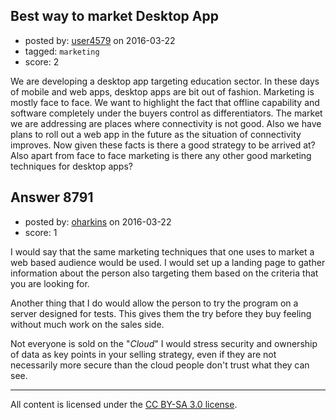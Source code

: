 ## Best way to market Desktop App

- posted by: [user4579](https://stackexchange.com/users/8091253/user4579) on 2016-03-22
- tagged: `marketing`
- score: 2

We are developing a desktop app targeting education sector. In these days of mobile and web apps, desktop apps are bit out of fashion. Marketing is mostly face to face. We want to highlight the fact that offline capability and software completely under the buyers control as differentiators. The market we are addressing are places where connectivity is not good. Also we have plans to roll out a web app in the future as the situation of connectivity improves. Now given these facts is there a good strategy to be arrived at? Also apart from face to face marketing is there any other good marketing techniques for desktop apps?


## Answer 8791

- posted by: [oharkins](https://stackexchange.com/users/1422371/oharkins) on 2016-03-22
- score: 1

I would say that the same marketing techniques that one uses to market a web based audience would be used. I would set up a landing page to gather information about the person also targeting them based on the criteria that you are looking for.

 Another thing that I do would allow the person to try the program on a server designed for tests. This gives them the try before they buy feeling without much work on the sales side.<br /> 

Not everyone is sold on the "*Cloud*" I would stress security and ownership of data as key points in your selling strategy, even if they are not necessarily more secure than the cloud people don't trust what they can see. 



---

All content is licensed under the [CC BY-SA 3.0 license](https://creativecommons.org/licenses/by-sa/3.0/).
